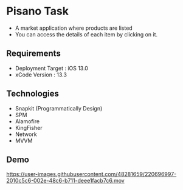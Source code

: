 # Pisano Task

- A market application where products are listed
- You can access the details of each item by clicking on it.

## Requirements

- Deployment Target : iOS 13.0
- xCode Version : 13.3

## Technologies

- Snapkit (Programmatically Design)
- SPM
- Alamofire
- KingFisher
- Network
- MVVM

## Demo
https://user-images.githubusercontent.com/48281659/220696997-2010c5c6-002e-48c6-b711-deee1facb7c6.mov

